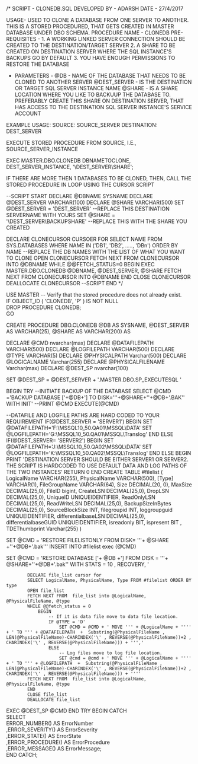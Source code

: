 /*
SCRIPT - CLONEDB.SQL
DEVELOPED BY - ADARSH
DATE - 27/4/2017

USAGE- USED TO CLONE A DATABASE FROM ONE SERVER TO ANOTHER. THIS IS A STORED PROCEDURED, THAT GETS CREATED IN MASTER DATABASE UNDER DBO SCHEMA. 
PROCEDURE NAME - CLONEDB
PRE-REQUISITES - 1. A WORKING LINKED SERVER CONNECTION SHOULD BE CREATED TO THE DESTINATION/TARGET SERVER
		 2. A SHARE TO BE CREATED ON DESTINATION SERVER WHERE THE SQL INSTANCE'S BACKUPS GO BY DEFAULT
	         3. YOU HAVE ENOUGH PERMISSIONS TO RESTORE THE DATABASE

- PARAMETERS - 
@DB - NAME OF THE DATABASE THAT NEEDS TO BE CLONED TO ANOTHER SERVER
@DEST_SERVER - IS THE DESTINATION OR TARGET SQL SERVER INSTANCE NAME
@SHARE - IS A SHARE LOCATION WHERE YOU LIKE TO BACKUUP THE DATABASE TO. PREFERABLY CREATE THIS SHARE ON DESTINATION SERVER, THAT HAS ACCESS TO THE DESTINATION SQL SERVER INSTANCE'S SERVICE ACCOUNT


EXAMPLE USAGE:
SOURCE: SOURCE_SERVER
DESTINATION: DEST_SERVER

EXECUTE STORED PROCEDURE FROM SOURCE, I.E., SOURCE_SERVER_INSTANCE

EXEC MASTER.DBO.CLONEDB DBNAMETOCLONE, DEST_SERVER_INSTANCE, '\\DEST_SERVER\SHARE';

IF THERE ARE MORE THEN 1 DATABASES TO BE CLONED, THEN, CALL THE STORED PROCEDURE IN LOOP USING THE CURSOR SCRIPT

--SCRIPT START
DECLARE @DBNAME SYSNAME
DECLARE @DEST_SERVER VARCHAR(100)
DECLARE @SHARE VARCHAR(500)
SET @DEST_SERVER = 'DEST_SERVER'	--REPLACE THIS DESTINATION SERVERNAME WITH YOURS
SET @SHARE = '\\DEST_SERVER\BACKUPSHARE'  --REPLACE THIS WITH THE SHARE YOU CREATED

DECLARE CLONECURSOR CURSOER FOR
	SELECT NAME FROM SYS.DATABASES WHERE NAME IN ('DB1', 'DB2', ....., 'DBn') ORDER BY NAME   --REPLACE THE DB NAMES WITH THE LIST OF WHAT YOU WANT TO CLONE
OPEN CLONECURSOR
FETCH NEXT FROM  CLONECURSOR INTO @DBNAME
WHILE @@FETCH_STATUS=0
	BEGIN
	EXEC MASTER.DBO.CLONEDB @DBNAME, @DEST_SERVER, @SHARE
	FETCH NEXT FROM  CLONECURSOR INTO @DBNAME
	END
CLOSE CLONECURSOR   
DEALLOCATE CLONECURSOR
--SCRIPT END
*/

USE MASTER
-- Verify that the stored procedure does not already exist.  
IF OBJECT_ID ( 'CLONEDB', 'P' ) IS NOT NULL   
    DROP PROCEDURE CLONEDB;  
GO  

CREATE PROCEDURE DBO.CLONEDB 
@DB AS SYSNAME, 
@DEST_SERVER AS VARCHAR(25),
@SHARE AS VARCHAR(200)
AS

DECLARE @CMD nvarchar(max)
DECLARE @DATAFILEPATH VARCHAR(500)
DECLARE @LOGFILEPATH VARCHAR(500)
DECLARE @TYPE VARCHAR(5)
DECLARE @PHYSICALPATH Varchar(500)
DECLARE @LOGICALNAME Varchar(255) 
DECLARE @PHYSICALFILENAME Varchar(max)
DECLARE @DEST_SP nvarchar(100)

SET @DEST_SP = @DEST_SERVER + '.MASTER.DBO.SP_EXECUTESQL '

BEGIN TRY
--INITIATE BACKUP OF THE DATABASE
SELECT @CMD ='BACKUP DATABASE ['+@DB+'] TO DISK='''+@SHARE+'\'+@DB+'.BAK'' WITH INIT'
--PRINT @CMD
EXECUTE(@CMD)

--DATAFILE AND LOGFILE PATHS ARE HARD CODED TO YOUR REQUIREMENT
IF(@DEST_SERVER = 'SERVER1')
BEGIN
	SET @DATAFILEPATH='F:\MSSQL10_50.QA01\MSSQL\DATA\'
	SET @LOGFILEPATH='G:\MSSQL10_50.QA01\MSSQL\Translog\'
END
ELSE IF(@DEST_SERVER= 'SERVER2')
BEGIN
	SET @DATAFILEPATH='J:\MSSQL10_50.QA02\MSSQL\DATA\'
	SET @LOGFILEPATH='K:\MSSQL10_50.QA02\MSSQL\Translog\'
END
ELSE
BEGIN
	PRINT 'DESTINATION SERVER SHOULD BE EITHER SERVER1 OR SERVER2. THE SCRIPT IS HARDCODED TO USE DEFAULT DATA AND LOG PATHS OF THE TWO INSTANCES'
	RETURN 0
END
CREATE TABLE #filelist (
   LogicalName VARCHAR(255),
   PhysicalName VARCHAR(500),
   [Type] VARCHAR(1),
   FileGroupName VARCHAR(64),
   Size DECIMAL(20, 0),
   MaxSize DECIMAL(25,0),
   FileID bigint,
   CreateLSN DECIMAL(25,0),
   DropLSN DECIMAL(25,0),
   UniqueID UNIQUEIDENTIFIER,
   ReadOnlyLSN DECIMAL(25,0),
   ReadWriteLSN DECIMAL(25,0),
   BackupSizeInBytes DECIMAL(25,0),
   SourceBlockSize INT,
   filegroupid INT,
   loggroupguid UNIQUEIDENTIFIER,
   differentialbaseLSN DECIMAL(25,0),
   differentialbaseGUID UNIQUEIDENTIFIER,
   isreadonly BIT,
   ispresent BIT , 
   TDEThumbprint Varchar(255)
   )

 SET @CMD = 'RESTORE FILELISTONLY FROM DISK= '''+ @SHARE +'\'+@DB+'.bak'''
			INSERT INTO #filelist
			exec (@CMD)


SET @CMD =  'RESTORE DATABASE ['+ @DB +']  FROM DISK = '''+ @SHARE+'\'+@DB+'.bak'' WITH STATS = 10 , RECOVERY,  '
			
			DECLARE file_list cursor for  
			SELECT LogicalName, PhysicalName, Type FROM #filelist ORDER BY type
			OPEN file_list
			FETCH NEXT FROM  file_list into @LogicalName, @PhysicalFileName, @type
			WHILE @@fetch_status = 0
				BEGIN
				    -- If it is data file move to data file location.
					IF @TYPE = 'D'
						SET @CMD = @CMD + ' MOVE ''' + @LogicalName + '''' + ' TO ''' + @DATAFILEPATH  +  Substring(@PhysicalFileName , LEN(@PhysicalFileName)-CHARINDEX('\' , REVERSE(@PhysicalFileName))+2 , CHARINDEX('\' , REVERSE(@PhysicalFileName))) + ''','
					ELSE
						-- Log files move to log file location.
						SET @cmd = @cmd + ' MOVE ''' + @LogicalName + '''' + ' TO ''' + @LOGFILEPATH  +  Substring(@PhysicalFileName , LEN(@PhysicalFileName)-CHARINDEX('\' , REVERSE(@PhysicalFileName))+2 , CHARINDEX('\' , REVERSE(@PhysicalFileName))) + ''''
			FETCH NEXT FROM  file_list into @LogicalName, @PhysicalFileName, @type		
			END
			CLOSE file_list   
			DEALLOCATE file_list
EXEC @DEST_SP @CMD
END TRY
BEGIN CATCH  
    SELECT  
        ERROR_NUMBER() AS ErrorNumber  
        ,ERROR_SEVERITY() AS ErrorSeverity  
        ,ERROR_STATE() AS ErrorState  
        ,ERROR_PROCEDURE() AS ErrorProcedure  
        ,ERROR_MESSAGE() AS ErrorMessage;  
END CATCH; 
